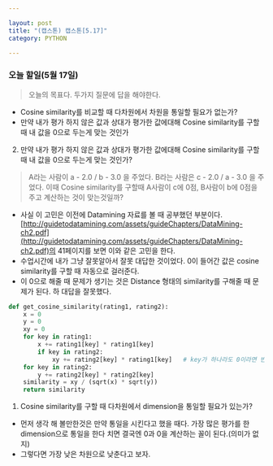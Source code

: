 ```yaml
---

layout: post
title: "(캡스톤) 캡스톤[5.17]"
category: PYTHON

---
```


### 오늘 할일(5월 17일)
> 오늘의 목표다. 두가지 질문에 답을 해야한다.
* Cosine similarity를 비교할 때 다차원에서 차원을 통일할 필요가 없는가?
* 만약 내가 평가 하지 않은 값과 상대가 평가한 값에대해 Cosine similarity를 구할 때 내 값을 0으로 두는게 맞는 것인가

2. 만약 내가 평가 하지 않은 값과 상대가 평가한 값에대해 Cosine similarity를 구할 때 내 값을 0으로 두는게 맞는 것인가?
> A라는 사람이 a - 2.0 / b - 3.0 을 주었다. B라는 사람은 c - 2.0 / a - 3.0 을 주었다. 이때 Cosine similarity를 구할때 A사람이 c에 0점, B사람이 b에 0점을 주고 계산하는 것이 맞는것일까?

* 사실 이 고민은 이전에 Datamining 자료를 볼 때 공부했던 부분이다.[http://guidetodatamining.com/assets/guideChapters/DataMining-ch2.pdf](http://guidetodatamining.com/assets/guideChapters/DataMining-ch2.pdf)의 41페이지를 보면 이와 같은 고민을 한다.
* 수업시간에 내가 그냥 잘못알아서 잘못 대답한 것이었다. 0이 들어간 값은 cosine similarity를 구할 때 자동으로 걸러준다.
* 이 0으로 해줄 때 문제가 생기는 것은 Distance 형태의 similarity를 구해줄 때 문제가 된다. 하 대답을 잘못했다.

```python
def get_cosine_similarity(rating1, rating2):
    x = 0
    y = 0
    xy = 0
    for key in rating1:
        x += rating1[key] * rating1[key]
        if key in rating2:
            xy += rating2[key] * rating1[key]   # key가 하나라도 0이라면 반영이 안될 것.
    for key in rating2:
        y += rating2[key] * rating2[key]
    similarity = xy / (sqrt(x) * sqrt(y))
    return similarity
```

1. Cosine similarity를 구할 때 다차원에서 dimension을 통일할 필요가 있는가?
* 먼저 생각 해 볼만한것은 만약 통일을 시킨다고 했을 때다. 가장 많은 평가를 한 dimension으로 통일을 한다 치면 결국엔 0과 0을 계산하는 꼴이 된다.(의미가 없지)
* 그렇다면 가장 낮은 차원으로 낮춘다고 보자.

<br/><br/>
